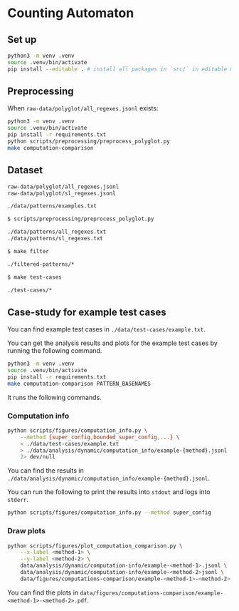 # Counting Automaton

## Set up

```bash
python3 -m venv .venv
source .venv/bin/activate
pip install --editable . # install all packages in `src/` in editable mode (no need to reinstall after making changes)
```

## Preprocessing

When `raw-data/polyglot/all_regexes.jsonl` exists:

```bash
python3 -m venv .venv
source .venv/bin/activate
pip install -r requirements.txt
python scripts/preprocessing/preprocess_polyglot.py
make computation-comparison
```

## Dataset

```bash
raw-data/polyglot/all_regexes.jsonl
raw-data/polyglot/sl_regexes.jsonl

./data/patterns/examples.txt

$ scripts/preprocessing/preprocess_polyglot.py

./data/patterns/all_regexes.txt
./data/patterns/sl_regexes.txt

$ make filter

./filtered-patterns/*

$ make test-cases

./test-cases/*
```

## Case-study for example test cases

You can find example test cases in `./data/test-cases/example.txt`.

You can get the analysis results and plots for the example test cases by
running the following command.

```bash
python3 -m venv .venv
source .venv/bin/activate
pip install -r requirements.txt
make computation-comparison PATTERN_BASENAMES
```

It runs the following commands.

### Computation info

```bash
python scripts/figures/computation_info.py \
    --method {super_config,bounded_super_config,...} \
    < ./data/test-cases/example.txt
    > ./data/analysis/dynamic/computation_info/example-{method}.jsonl
    2> dev/null
```

You can find the results in
`./data/analysis/dynamic/computation_info/example-{method}.jsonl`.

You can run the following to print the results into `stdout` and logs into
`stderr`.

```bash
python scripts/figures/computation_info.py --method super_config
```

### Draw plots

```bash
python scripts/figures/plot_computation_comparison.py \
    --x-label <method-1> \
    --y-label <method-2> \
    data/analysis/dynamic/computation-info/example-<method-1>.jsonl \
    data/analysis/dynamic/computation-info/example-<method-2>jsonl \
    data/figures/computations-comparison/example-<method-1>-<method-2>.pdf
```

You can find the plots in
`data/figures/computations-comparison/example-<method-1>-<method-2>.pdf`.
